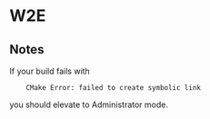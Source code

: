 # W2E

## Notes

If your build fails with

```
    CMake Error: failed to create symbolic link
```

you should elevate to Administrator mode.
